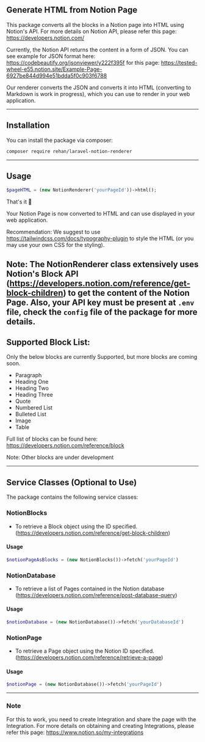 ## Generate HTML from Notion Page

This package converts all the blocks in a Notion page into HTML using Notion's API.
For more details on Notion API, please refer this page: https://developers.notion.com/

Currently, the Notion API returns the content in a form of JSON.
You can see example for JSON format here: https://codebeautify.org/jsonviewer/y222f395f for this page: https://tested-wheel-e55.notion.site/Example-Page-6927be844d994e51bdda5f0c903f6788

Our renderer converts the JSON and converts it into HTML (converting to Markdown is work in progress), which you can use to render in your web application.

---
## Installation

You can install the package via composer:
    
```bash
composer require rehan/laravel-notion-renderer
```
---
## Usage

```php
$pageHTML = (new NotionRenderer('yourPageId'))->html();
```

That's it 🎉

Your Notion Page is now converted to HTML and can use displayed in your web application. 

Recommendation: We suggest to use https://tailwindcss.com/docs/typography-plugin to style the HTML (or you may use your own CSS for the styling).

Note: The NotionRenderer class extensively uses Notion's Block API (https://developers.notion.com/reference/get-block-children) to get
the content of the Notion Page. Also, your API key must be present at `.env` file, check the `config` file of the package for more details.
------
## Supported Block List:

Only the below blocks are currently Supported, but more blocks are coming soon.
- Paragraph
- Heading One
- Heading Two
- Heading Three
- Quote
- Numbered List
- Bulleted List
- Image
- Table

Full list of blocks can be found here: https://developers.notion.com/reference/block

Note: Other blocks are under development

-----
## Service Classes (Optional to Use)

The package contains the following service classes:

### NotionBlocks
- To retrieve a Block object using the ID specified. (https://developers.notion.com/reference/get-block-children)
#### Usage
```php
$notionPageAsBlocks = (new NotionBlocks())->fetch('yourPageId')
```
### NotionDatabase
- To retrieve a list of Pages contained in the Notion database (https://developers.notion.com/reference/post-database-query)
#### Usage
```php
$notionDatabase = (new NotionDatabase())->fetch('yourDatabaseId')
```
### NotionPage
- To retrieve a Page object using the Notion ID specified. (https://developers.notion.com/reference/retrieve-a-page)
#### Usage
```php
$notionPage = (new NotionDatabase())->fetch('yourPageId')
```
---
### Note
For this to work, you need to create Integration and share the page with the Integration.
For more details on obtaining and creating Integrations, please refer this page: https://www.notion.so/my-integrations
